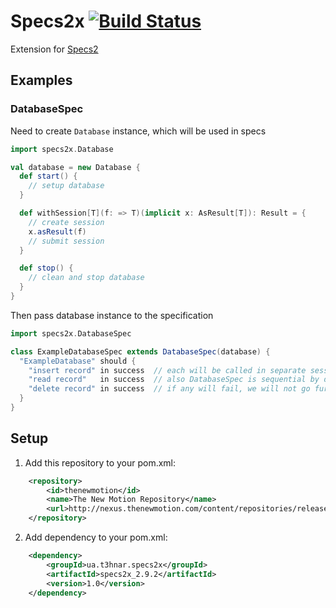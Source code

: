 # Specs2x [![Build Status](https://secure.travis-ci.org/t3hnar/specs2x.png)](http://travis-ci.org/t3hnar/specs2x)

Extension for [Specs2](http://etorreborre.github.com/specs2/)

## Examples

### DatabaseSpec

Need to create `Database` instance, which will be used in specs

```scala
import specs2x.Database

val database = new Database {
  def start() {
    // setup database
  }

  def withSession[T](f: => T)(implicit x: AsResult[T]): Result = {
    // create session
    x.asResult(f)
    // submit session
  }

  def stop() {
    // clean and stop database
  }
}
```

Then pass database instance to the specification

```scala
import specs2x.DatabaseSpec

class ExampleDatabaseSpec extends DatabaseSpec(database) {
  "ExampleDatabase" should {
    "insert record" in success  // each will be called in separate session
    "read record"   in success  // also DatabaseSpec is sequential by default
    "delete record" in success  // if any will fail, we will not go further (sequential ^ stopOnFail)
  }
}
```

## Setup

1. Add this repository to your pom.xml:
```xml
    <repository>
        <id>thenewmotion</id>
        <name>The New Motion Repository</name>
        <url>http://nexus.thenewmotion.com/content/repositories/releases-public</url>
    </repository>
```

2. Add dependency to your pom.xml:
```xml
    <dependency>
        <groupId>ua.t3hnar.specs2x</groupId>
        <artifactId>specs2x_2.9.2</artifactId>
        <version>1.0</version>
    </dependency>
```